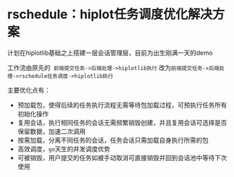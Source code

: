 # rschedule：hiplot任务调度优化解决方案

计划在hiplotlib基础之上搭建一层会话管理层，目前为出生刚满一天的demo

工作流由原先的` 前端提交任务->后端处理->hiplotlib执行` 改为`前端提交任务->后端处理->rschedule任务调度->hiplotlib执行` 

主要优化点有：

* 预加载包，使得后续的任务执行流程无需等待包加载过程，可预执行任务所有初始化操作
* 复用会话，执行相同任务的会话无需频繁销毁创建，并且复用会话可选择是否保留数据，加速二次调用
* 按需加载，分离不同任务的会话，任务会话只需加载自身执行所需的包
* 高效调度，`go`天生的并发调度优势
* 可被销毁，用户提交的任务如被手动取消可直接销毁并回到会话池中等待下次使用
